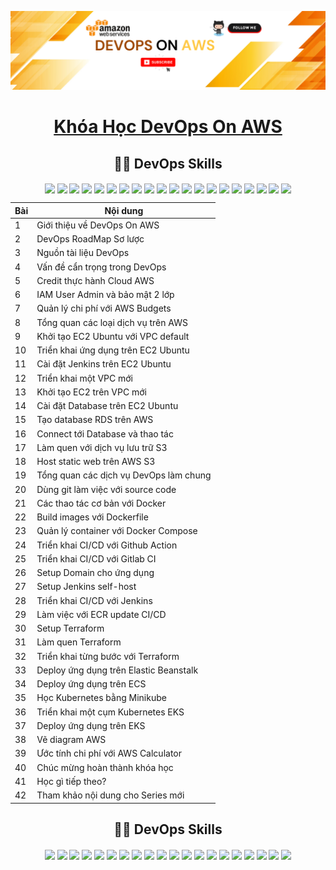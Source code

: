 ![Alt text](./Banner.png)

<center>

# [Khóa Học DevOps On AWS]() 
<!-- </div> -->
<p align="center">
 <h2 align="center"> 🧑‍💻 DevOps Skills </h2>
</p>

<p align="center"> 
 <img height="25px" src="https://img.shields.io/badge/AWS-%23FF9900.svg?style=flat&logo=amazon-aws&logoColor=white" align="center" />  
 <img height="25px" src="https://img.shields.io/badge/Amazon%20EC2-%23FF9900.svg?style=flat&logo=amazon-aws&logoColor=white" align="center" />  
 <img height="25px" src="https://img.shields.io/badge/Ubuntu-E95420?style=flat&logo=ubuntu&logoColor=white" align="center" />  
 <img height="25px" src="https://img.shields.io/badge/Amazon%20ECS-%23232F3E.svg?style=flat&logo=amazon-aws&logoColor=white" align="center" />  
 <img height="25px" src="https://img.shields.io/badge/Amazon%20EKS-%23232F3E.svg?style=flat&logo=amazon-aws&logoColor=white" align="center" />  
 <img height="25px" src="https://img.shields.io/badge/Amazon%20ECR-%23232F3E.svg?style=flat&logo=amazon-aws&logoColor=white" align="center" />  
 <img height="25px" src="https://img.shields.io/badge/Amazon%20Elastic%20Beanstalk-FF9900?style=flat&logo=amazon-aws&logoColor=white" align="center" />  
 <img height="25px" src="https://img.shields.io/badge/Nginx-%23009639.svg?style=flat&logo=nginx&logoColor=white" align="center" />  
 <img height="25px" src="https://img.shields.io/badge/Cloudflare-F38020?style=flat&logo=Cloudflare&logoColor=white" align="center" />  
 <img height="25px" src="https://img.shields.io/badge/Jenkins-%232C5263.svg?style=flat&logo=jenkins&logoColor=white" align="center" />  
 <img height="25px" src="https://img.shields.io/badge/GitLab-FC6D26?style=flat&logo=gitlab&logoColor=white" align="center" />  
 <img height="25px" src="https://img.shields.io/badge/GitHub-181717?style=flat&logo=github&logoColor=white" align="center" />  
 <img height="25px" src="https://img.shields.io/badge/GitHub%20Actions-2088FF?style=flat&logo=github-actions&logoColor=white" align="center" />  
 <img height="25px" src="https://img.shields.io/badge/GitLab%20CI/CD-FC6D26?style=flat&logo=gitlab&logoColor=white" align="center" />  
 <img height="25px" src="https://img.shields.io/badge/Draw.io-FF9900?style=flat&logo=diagrams.net&logoColor=white" align="center" />  
 <img height="25px" src="https://img.shields.io/badge/AWS%20Calculator-FF9900?style=flat&logo=amazon-aws&logoColor=white" align="center" />  
 <img height="25px" src="https://img.shields.io/badge/Terraform-623CE4?style=flat&logo=terraform&logoColor=white" align="center" />  
 <img height="25px" src="https://img.shields.io/badge/Docker-%230db7ed.svg?style=flat&logo=docker&logoColor=white" align="center" />  
 <img height="25px" src="https://img.shields.io/badge/Kubernetes-%23326ce5.svg?style=flat&logo=kubernetes&logoColor=white" align="center" />  
 <img height="25px" src="https://img.shields.io/badge/Minikube-3C3C3C?style=flat&logo=kubernetes&logoColor=white" align="center" />  
</p>


| Bài | Nội dung |
|----|--------------------------------|
| 1  | Giới thiệu về DevOps On AWS    |
| 2  | DevOps RoadMap Sơ lược         |
| 3  | Nguồn tài liệu DevOps          |
| 4  | Vấn đề cẩn trọng trong DevOps  |
| 5  | Credit thực hành Cloud AWS     |
| 6  | IAM User Admin và bảo mật 2 lớp             |
| 7  | Quản lý chi phí với AWS Budgets             |
| 8  | Tổng quan các loại dịch vụ trên AWS         |
| 9  | Khởi tạo EC2 Ubuntu với VPC default        |
| 10 | Triển khai ứng dụng trên EC2 Ubuntu        |
| 11 | Cài đặt Jenkins trên EC2 Ubuntu            |
| 12 | Triển khai một VPC mới                     |
| 13 | Khởi tạo EC2 trên VPC mới                  |
| 14 | Cài đặt Database trên EC2 Ubuntu           |
| 15 | Tạo database RDS trên AWS                  |
| 16 | Connect tới Database và thao tác           |
| 17 | Làm quen với dịch vụ lưu trữ S3            |
| 18 | Host static web trên AWS S3                |
| 19 | Tổng quan các dịch vụ DevOps làm chung        |
| 20 | Dùng git làm việc với source code             |
| 21 | Các thao tác cơ bản với Docker               |
| 22 | Build images với Dockerfile                  |
| 23 | Quản lý container với Docker Compose        |
| 24 | Triển khai CI/CD với Github Action           |
| 25 | Triển khai CI/CD với Gitlab CI               |
| 26 | Setup Domain cho ứng dụng                    |
| 27 | Setup Jenkins self-host                      |
| 28 | Triển khai CI/CD với Jenkins                 |
| 29 | Làm việc với ECR update CI/CD                |
| 30 | Setup Terraform                              |
| 31 | Làm quen Terraform                           |
| 32 | Triển khai từng bước với Terraform          |
| 33 | Deploy ứng dụng trên Elastic Beanstalk       |
| 34 | Deploy ứng dụng trên ECS                     |
| 35 | Học Kubernetes bằng Minikube                |
| 36 | Triển khai một cụm Kubernetes EKS           |
| 37 | Deploy ứng dụng trên EKS                     |
| 38 | Vẽ diagram AWS                      |
| 39 | Ước tính chi phí với AWS Calculator |
| 40 | Chúc mừng hoàn thành khóa học         |
| 41 | Học gì tiếp theo?                     |
| 42 | Tham khảo nội dung cho Series mới     |


</center>

<!-- </div> -->
<p align="center">
 <h2 align="center"> 🧑‍💻 DevOps Skills </h2>
</p>

<p align="center"> 
 <img height="25px" src="https://img.shields.io/badge/AWS-%23FF9900.svg?style=flat&logo=amazon-aws&logoColor=white" align="center" />  
 <img height="25px" src="https://img.shields.io/badge/Amazon%20EC2-%23FF9900.svg?style=flat&logo=amazon-aws&logoColor=white" align="center" />  
 <img height="25px" src="https://img.shields.io/badge/Ubuntu-E95420?style=flat&logo=ubuntu&logoColor=white" align="center" />  
 <img height="25px" src="https://img.shields.io/badge/Amazon%20ECS-%23232F3E.svg?style=flat&logo=amazon-aws&logoColor=white" align="center" />  
 <img height="25px" src="https://img.shields.io/badge/Amazon%20EKS-%23232F3E.svg?style=flat&logo=amazon-aws&logoColor=white" align="center" />  
 <img height="25px" src="https://img.shields.io/badge/Amazon%20ECR-%23232F3E.svg?style=flat&logo=amazon-aws&logoColor=white" align="center" />  
 <img height="25px" src="https://img.shields.io/badge/Amazon%20Elastic%20Beanstalk-FF9900?style=flat&logo=amazon-aws&logoColor=white" align="center" />  
 <img height="25px" src="https://img.shields.io/badge/Nginx-%23009639.svg?style=flat&logo=nginx&logoColor=white" align="center" />  
 <img height="25px" src="https://img.shields.io/badge/Cloudflare-F38020?style=flat&logo=Cloudflare&logoColor=white" align="center" />  
 <img height="25px" src="https://img.shields.io/badge/Jenkins-%232C5263.svg?style=flat&logo=jenkins&logoColor=white" align="center" />  
 <img height="25px" src="https://img.shields.io/badge/GitLab-FC6D26?style=flat&logo=gitlab&logoColor=white" align="center" />  
 <img height="25px" src="https://img.shields.io/badge/GitHub-181717?style=flat&logo=github&logoColor=white" align="center" />  
 <img height="25px" src="https://img.shields.io/badge/GitHub%20Actions-2088FF?style=flat&logo=github-actions&logoColor=white" align="center" />  
 <img height="25px" src="https://img.shields.io/badge/GitLab%20CI/CD-FC6D26?style=flat&logo=gitlab&logoColor=white" align="center" />  
 <img height="25px" src="https://img.shields.io/badge/Draw.io-FF9900?style=flat&logo=diagrams.net&logoColor=white" align="center" />  
 <img height="25px" src="https://img.shields.io/badge/AWS%20Calculator-FF9900?style=flat&logo=amazon-aws&logoColor=white" align="center" />  
 <img height="25px" src="https://img.shields.io/badge/Terraform-623CE4?style=flat&logo=terraform&logoColor=white" align="center" />  
 <img height="25px" src="https://img.shields.io/badge/Docker-%230db7ed.svg?style=flat&logo=docker&logoColor=white" align="center" />  
 <img height="25px" src="https://img.shields.io/badge/Kubernetes-%23326ce5.svg?style=flat&logo=kubernetes&logoColor=white" align="center" />  
 <img height="25px" src="https://img.shields.io/badge/Minikube-3C3C3C?style=flat&logo=kubernetes&logoColor=white" align="center" />  
</p>
